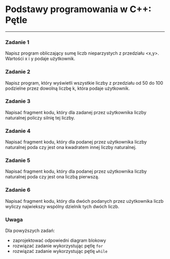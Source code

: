 # Podstawy programowania w C++: Pętle
---

### Zadanie 1
Napisz program obliczający sumę liczb nieparzystych z przedziału <x,y>. Wartości x i y podaje użytkownik.

### Zadanie 2
Napisz program, który wyświetli wszystkie liczby z przedziału od 50 do 100 podzielne przez dowolną liczbę k, która podaje użytkownik.

### Zadanie 3
Napisać fragment kodu, który dla zadanej przez użytkownika liczby naturalnej policzy silnię tej liczby.

### Zadanie 4
Napisać fragment kodu, który dla podanej przez użytkownika liczby naturalnej poda czy jest ona kwadratem innej liczby naturalnej.

### Zadanie 5
Napisać fragment kodu, który dla podanej przez użytkownika liczby naturalnej poda czy jest ona liczbą pierwszą.

### Zadanie 6
Napisać fragment kodu, który dla dwóch podanych przez użytkownika liczb wyliczy najwiekszy wspólny dzielnik tych dwóch liczb.


### Uwaga
Dla powyższych zadań: 
- zaprojektować odpowiedni diagram blokowy
- rozwiązać zadanie wykorzystując pętlę `for`
- rozwiązać zadanie wykorzystując pętlę `while`
